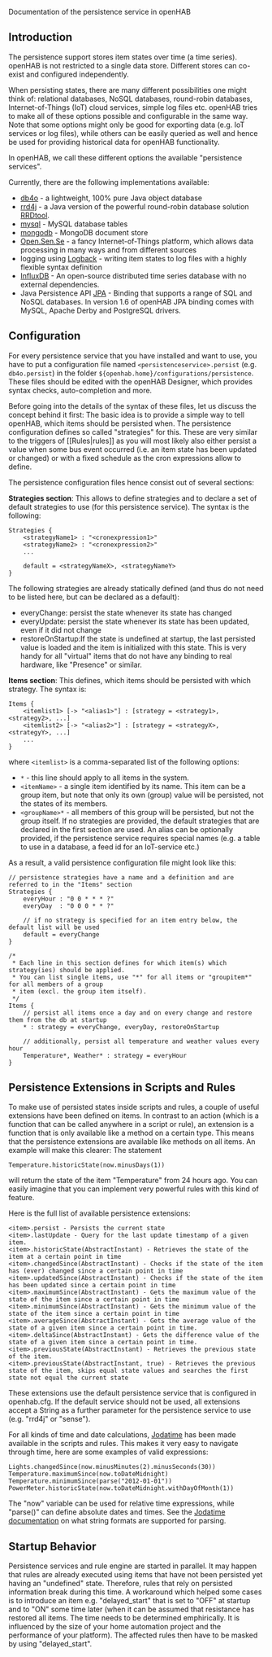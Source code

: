 Documentation of the persistence service in openHAB

## Introduction

The persistence support stores item states over time (a time series). openHAB is not restricted to a single data store. Different stores can co-exist and configured independently.

When persisting states, there are many different possibilities one might think of: relational databases, NoSQL databases, round-robin databases, Internet-of-Things (IoT) cloud services, simple log files etc.
openHAB tries to make all of these options possible and configurable in the same way. Note that some options might only be good for exporting data (e.g. IoT services or log files), while others can be easily queried as well and hence be used for providing historical data for openHAB functionality.

In openHAB, we call these different options the available "persistence services".

Currently, there are the following implementations available:
- [db4o](http://www.db4o.com/) - a lightweight, 100% pure Java object database
- [rrd4j](http://code.google.com/p/rrd4j/) - a Java version of the powerful round-robin database solution [RRDtool](http://oss.oetiker.ch/rrdtool/).
- [mysql](http://www.mysql.com/) - MySQL database tables
- [mongodb](http://www.mongodb.org/) - MongoDB document store
- [Open.Sen.Se](http://open.sen.se/) - a fancy Internet-of-Things platform, which allows data processing in many ways and from different sources
- logging using [Logback](http://logback.qos.ch/) - writing item states to log files with a highly flexible syntax definition
- [InfluxDB](http://influxdb.org) - An open-source distributed time series database with no external dependencies.
- Java Persistence API [JPA](http://en.wikipedia.org/wiki/Java_Persistence_API) - Binding that supports a range of SQL and NoSQL databases. In version 1.6 of openHAB JPA binding comes with MySQL, Apache Derby and PostgreSQL drivers.

## Configuration

For every persistence service that you have installed and want to use, you have to put a configuration file named `<persistenceservice>.persist` (e.g. `db4o.persist`) in the folder `${openhab.home}/configurations/persistence`. These files should be edited with the openHAB Designer, which provides syntax checks, auto-completion and more.

Before going into the details of the syntax of these files, let us discuss the concept behind it first:
The basic idea is to provide a simple way to tell openHAB, which items should be persisted when. The persistence configuration defines so called "strategies" for this. These are very similar to the triggers of [[Rules|rules]] as you will most likely also either persist a value when some bus event occurred (i.e. an item state has been updated or changed) or with a fixed schedule as the cron expressions allow to define. 

The persistence configuration files hence consist out of several sections:

**Strategies section**: This allows to define strategies and to declare a set of default strategies to use (for this persistence service). The syntax is the following:
```
Strategies {
    <strategyName1> : "<cronexpression1>"
    <strategyName2> : "<cronexpression2>"
    ...
    
    default = <strategyNameX>, <strategyNameY>
}
```
The following strategies are already statically defined (and thus do not need to be listed here, but can be declared as a default):
* everyChange: persist the state whenever its state has changed
* everyUpdate: persist the state whenever its state has been updated, even if it did not change
* restoreOnStartup:If the state is undefined at startup, the last persisted value is loaded and the item is initialized with this state. This is very handy for all "virtual" items that do not have any binding to real hardware, like "Presence" or similar.

**Items section**: This defines, which items should be persisted with which strategy. The syntax is:
```
Items {
    <itemlist1> [-> "<alias1>"] : [strategy = <strategy1>, <strategy2>, ...]
    <itemlist2> [-> "<alias2>"] : [strategy = <strategyX>, <strategyY>, ...]
    ...
}
```
where `<itemlist>` is a comma-separated list of the following options:
- `*` - this line should apply to all items in the system.
- `<itemName>` - a single item identified by its name. This item can be a group item, but note that only its own (group) value will be persisted, not the states of its members.
- `<groupName>*` - all members of this group will be persisted, but not the group itself.
  If no strategies are provided, the default strategies that are declared in the first section are used.
  An alias can be optionally provided, if the persistence service requires special names (e.g. a table to use in a database, a feed id for an IoT-service etc.) 

As a result, a valid persistence configuration file might look like this:

    // persistence strategies have a name and a definition and are referred to in the "Items" section
    Strategies {
    	everyHour : "0 0 * * * ?"
    	everyDay  : "0 0 0 * * ?"
    
    	// if no strategy is specified for an item entry below, the default list will be used
    	default = everyChange
    }
    
    /* 
     * Each line in this section defines for which item(s) which strategy(ies) should be applied.
     * You can list single items, use "*" for all items or "groupitem*" for all members of a group
     * item (excl. the group item itself).
     */
    Items {
    	// persist all items once a day and on every change and restore them from the db at startup
    	* : strategy = everyChange, everyDay, restoreOnStartup
    	
    	// additionally, persist all temperature and weather values every hour
    	Temperature*, Weather* : strategy = everyHour
    }

## Persistence Extensions in Scripts and Rules

To make use of persisted states inside scripts and rules, a couple of useful extensions have been defined on items. In contrast to an action (which is a function that can be called anywhere in a script or rule), an extension is a function that is only available like a method on a certain type. This means that the persistence extensions are available like methods on all items. An example will make this clearer:
The statement

    Temperature.historicState(now.minusDays(1))
will return the state of the item "Temperature" from 24 hours ago. You can easily imagine that you can implement very powerful rules with this kind of feature.

Here is the full list of available persistence extensions:

    <item>.persist - Persists the current state
    <item>.lastUpdate - Query for the last update timestamp of a given item.
    <item>.historicState(AbstractInstant) - Retrieves the state of the item at a certain point in time
    <item>.changedSince(AbstractInstant) - Checks if the state of the item has (ever) changed since a certain point in time
    <item>.updatedSince(AbstractInstant) - Checks if the state of the item has been updated since a certain point in time
    <item>.maximumSince(AbstractInstant) - Gets the maximum value of the state of the item since a certain point in time
    <item>.minimumSince(AbstractInstant) - Gets the minimum value of the state of the item since a certain point in time
    <item>.averageSince(AbstractInstant) - Gets the average value of the state of a given item since a certain point in time.
    <item>.deltaSince(AbstractInstant) - Gets the difference value of the state of a given item since a certain point in time.
    <item>.previousState(AbstractInstant) - Retrieves the previous state of the item.
    <item>.previousState(AbstractInstant, true) - Retrieves the previous state of the item, skips equal state values and searches the first state not equal the current state

These extensions use the default persistence service that is configured in openhab.cfg. If the default service should not be used, all extensions accept a String as a further parameter for the persistence service to use (e.g. "rrd4j" or "sense").

For all kinds of time and date calculations, [Jodatime](http://joda-time.sourceforge.net/) has been made available in the scripts and rules. This makes it very easy to navigate through time, here are some examples of valid expressions:

    Lights.changedSince(now.minusMinutes(2).minusSeconds(30))
    Temperature.maximumSince(now.toDateMidnight)
    Temperature.minimumSince(parse("2012-01-01"))
    PowerMeter.historicState(now.toDateMidnight.withDayOfMonth(1))
The "now" variable can be used for relative time expressions, while "parse()" can define absolute dates and times. See the [Jodatime documentation](http://joda-time.sourceforge.net/api-release/org/joda/time/format/ISODateTimeFormat.html#dateTimeParser()) on what string formats are supported for parsing.

## Startup Behavior
Persistence services and rule engine are started in parallel. It may happen that rules are already executed using items that have not been persisted yet having an "undefined" state. Therefore, rules that rely on persisted information break during this time.
A workaround which helped some cases is to introduce an item e.g. "delayed_start" that is set to "OFF" at startup and to "ON" some time later (when it can be assumed that resistance has restored all items. The time needs to be determined emphirically. It is influenced by the size of your home automation project and the performance of your platform).
The affected rules then have to be masked by using "delayed_start".